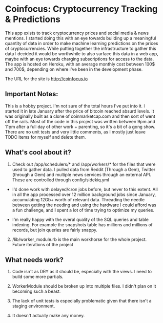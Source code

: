 # Coinfocus: Cryptocurrency Tracking & Predictions

This app exists to track cryptocurrency prices and social media & news mentions. I started doing this with an eye towards building up a meaningful quantity of data in order to make machine learning predictions on the prices of cryptocurrencies. While putting together the infrastructure to gather this data I decided it would be worthwhile to also surface this data in a web app, maybe with an eye towards charging subscriptions for access to the data. The app is hosted on Heroku, with an average monthly cost between 100$ and 700$, depending on where I've been in the development phase.

The URL for the site is http://coinfocus.io


## Important Notes:

This is a hobby project. I'm not sure of the total hours I've put into it. I started it in late January after the price of bitcoin reached absurd levels. It was originally built as a clone of coinmarketcap.com and then sort of went off the rails. Most of the code in this project was written between 9pm and 11pm after a full day of other work + parenting, so it's a bit of a gong show. There are no unit tests and very little comments, as I mostly just leave TODO items for myself and delete them.


## What's cool about it?

1. Check out /app/schedulers/* and /app/workers/* for the files that were used to gather data. I pulled data from Reddit (Through a Gem), Twitter (through a Gem) and multiple news services through an external API. These are controlled through config/sidekiq.yml

  * I'd done work with delayed/cron jobs before, but never to this extent. All in all the app processed over 12 million background jobs since January, accumulating 12Gb+ worth of relevant data. Threading the needle between getting the needing and using the hardware I could afford was a fun challenge, and I spent a lot of time trying to optimize my queries.

  * I'm really happy with the overal quality of the SQL queries and table indexing. For example the snapshots table has millions and millions of records, but join queries are fairly snappy.

2. /lib/worker_module.rb is the main workhorse for the whole project. Future iterations of the project

## What needs work?

1. Code isn't as DRY as it should be, especially with the views. I need to build some more partials.

2. WorkerModule should be broken up into multiple files. I didn't plan on it becoming such a beast.

3. The lack of unit tests is especially problematic given that there isn't a staging environment.

4. It doesn't actually make any money.


